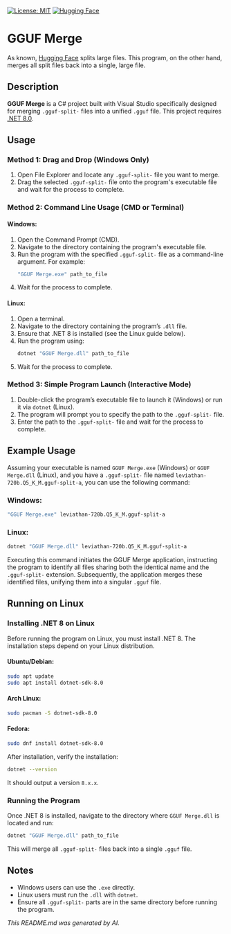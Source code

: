 [![License: MIT](https://img.shields.io/badge/License-MIT-green.svg)](https://opensource.org/licenses/MIT) [![Hugging Face](https://img.shields.io/badge/Powered%20by-Hugging%20Face-yellow)](https://huggingface.co/)

# GGUF Merge

As known, [Hugging Face](https://huggingface.co/) splits large files. This program, on the other hand, merges all split files back into a single, large file.

## Description

**GGUF Merge** is a C# project built with Visual Studio specifically designed for merging `.gguf-split-` files into a unified `.gguf` file. This project requires [.NET 8.0](https://dotnet.microsoft.com/en-us/download/dotnet/8.0).

## Usage

### Method 1: Drag and Drop (Windows Only)

1. Open File Explorer and locate any `.gguf-split-` file you want to merge.
2. Drag the selected `.gguf-split-` file onto the program's executable file and wait for the process to complete.

### Method 2: Command Line Usage (CMD or Terminal)

#### Windows:
1. Open the Command Prompt (CMD).
2. Navigate to the directory containing the program's executable file.
3. Run the program with the specified `.gguf-split-` file as a command-line argument. For example:
    ```bash
    "GGUF Merge.exe" path_to_file
    ```
4. Wait for the process to complete.

#### Linux:
1. Open a terminal.
2. Navigate to the directory containing the program’s `.dll` file.
3. Ensure that .NET 8 is installed (see the Linux guide below).
4. Run the program using:
    ```bash
    dotnet "GGUF Merge.dll" path_to_file
    ```
5. Wait for the process to complete.

### Method 3: Simple Program Launch (Interactive Mode)

1. Double-click the program’s executable file to launch it (Windows) or run it via `dotnet` (Linux).
2. The program will prompt you to specify the path to the `.gguf-split-` file.
3. Enter the path to the `.gguf-split-` file and wait for the process to complete.

## Example Usage

Assuming your executable is named `GGUF Merge.exe` (Windows) or `GGUF Merge.dll` (Linux), and you have a `.gguf-split-` file named `leviathan-720b.Q5_K_M.gguf-split-a`, you can use the following command:

### Windows:
```bash
"GGUF Merge.exe" leviathan-720b.Q5_K_M.gguf-split-a
```

### Linux:
```bash
dotnet "GGUF Merge.dll" leviathan-720b.Q5_K_M.gguf-split-a
```

Executing this command initiates the GGUF Merge application, instructing the program to identify all files sharing both the identical name and the `.gguf-split-` extension. Subsequently, the application merges these identified files, unifying them into a singular `.gguf` file.

## Running on Linux

### Installing .NET 8 on Linux

Before running the program on Linux, you must install .NET 8. The installation steps depend on your Linux distribution.

#### Ubuntu/Debian:
```bash
sudo apt update
sudo apt install dotnet-sdk-8.0
```

#### Arch Linux:
```bash
sudo pacman -S dotnet-sdk-8.0
```

#### Fedora:
```bash
sudo dnf install dotnet-sdk-8.0
```

After installation, verify the installation:
```bash
dotnet --version
```
It should output a version `8.x.x`.

### Running the Program
Once .NET 8 is installed, navigate to the directory where `GGUF Merge.dll` is located and run:
```bash
dotnet "GGUF Merge.dll" path_to_file
```
This will merge all `.gguf-split-` files back into a single `.gguf` file.

## Notes
- Windows users can use the `.exe` directly.
- Linux users must run the `.dll` with `dotnet`.
- Ensure all `.gguf-split-` parts are in the same directory before running the program.

*This README.md was generated by AI.*
